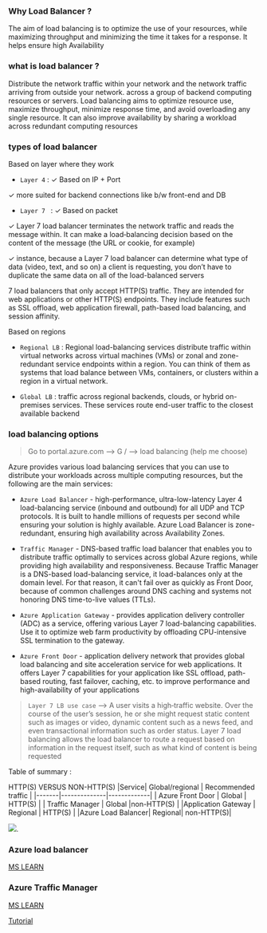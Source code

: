 ### Why Load Balancer ?

The aim of load balancing is to optimize the use of your resources, while maximizing throughput and minimizing the time it takes for a response. It helps ensure high Availability

### what is load balancer ?

Distribute the network traffic within your network and the network traffic arriving from outside your network.
across a group of backend computing resources or servers. Load balancing aims to optimize resource use, maximize throughput, minimize response time, and avoid overloading any single resource. It can also improve availability by sharing a workload across redundant computing resources

### types of load balancer

Based on layer where they work 

- `Layer 4` : 
✓ Based on IP + Port

✓ more suited for backend connections like b/w front-end and DB 

- `Layer 7 ` :
✓ Based on packet 

✓ Layer 7 load balancer terminates the network traffic and reads the message within. It can make a load‑balancing decision based on the content of the message (the URL or cookie, for example)

✓ instance, because a Layer 7 load balancer can determine what type of data (video, text, and so on) a client is requesting, you don’t have to duplicate the same data on all of the load-balanced servers

 7 load balancers that only accept HTTP(S) traffic. They are intended for web applications or other HTTP(S) endpoints. They include features such as SSL offload, web application firewall, path-based load balancing, and session affinity.


Based on regions 

- `Regional LB` : Regional load-balancing services distribute traffic within virtual networks across virtual machines (VMs) or zonal and zone-redundant service endpoints within a region. You can think of them as systems that load balance between VMs, containers, or clusters within a region in a virtual network.

- `Global LB` : traffic across regional backends, clouds, or hybrid on-premises services. These services route end-user traffic to the closest available backend

### load balancing options

> Go to portal.azure.com --> G / --> load balancing (help me choose)

Azure provides various load balancing services that you can use to distribute your workloads across multiple computing resources, but the following are the main services:

- `Azure Load Balancer` - high-performance, ultra-low-latency Layer 4 load-balancing service (inbound and outbound) for all UDP and TCP protocols. It is built to handle millions of requests per second while ensuring your solution is highly available. Azure Load Balancer is zone-redundant, ensuring high availability across Availability Zones.

- `Traffic Manager` - DNS-based traffic load balancer that enables you to distribute traffic optimally to services across global Azure regions, while providing high availability and responsiveness. Because Traffic Manager is a DNS-based load-balancing service, it load-balances only at the domain level. For that reason, it can't fail over as quickly as Front Door, because of common challenges around DNS caching and systems not honoring DNS time-to-live values (TTLs).

- `Azure Application Gateway` - provides application delivery controller (ADC) as a service, offering various Layer 7 load-balancing capabilities. Use it to optimize web farm productivity by offloading CPU-intensive SSL termination to the gateway.

- `Azure Front Door` - application delivery network that provides global load balancing and site acceleration service for web applications. It offers Layer 7 capabilities for your application like SSL offload, path-based routing, fast failover, caching, etc. to improve performance and high-availability of your applications

> `Layer 7 LB use case` --> A user visits a high‑traffic website. Over the course of the user’s session, he or she might request static content such as images or video, dynamic content such as a news feed, and even transactional information such as order status. Layer 7 load balancing allows the load balancer to route a request based on information in the request itself, such as what kind of content is being requested

Table of summary :

HTTP(S) VERSUS NON-HTTP(S)
|Service|	Global/regional | 	Recommended traffic |
|-------|--------------|-------------|
| Azure Front Door |	Global	| HTTP(S) |
| Traffic Manager |	Global |non-HTTP(S) |
|Application Gateway | Regional |	HTTP(S) |
|Azure Load Balancer|	Regional|	non-HTTP(S)|

![](https://docs.microsoft.com/en-us/learn/wwl-azure/load-balancing-non-https-traffic-azure/media/load-balancing-decision-tree-3f132096.png).

### Azure load balancer 
[MS LEARN](https://docs.microsoft.com/en-us/learn/modules/load-balancing-non-https-traffic-azure/3-design-implement-azure-load-balancer-using-azure-portal)


### Azure Traffic Manager 

[MS LEARN ](https://docs.microsoft.com/en-us/learn/modules/load-balancing-non-https-traffic-azure/5-explore-azure-traffic-manager)

[Tutorial](https://docs.microsoft.com/en-us/azure/traffic-manager/quickstart-create-traffic-manager-profile)
